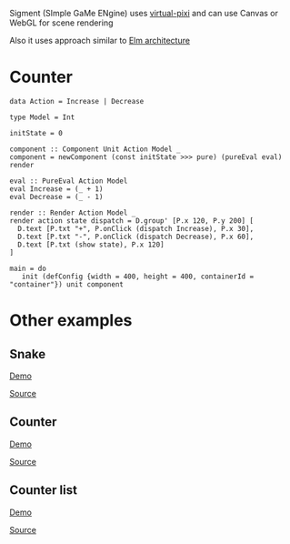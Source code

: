 Sigment (SImple GaMe ENgine) uses [virtual-pixi](https://github.com/ptol/virtual-pixi) and can use Canvas or WebGL for scene rendering

Also it uses approach similar to [Elm architecture](https://github.com/evancz/elm-architecture-tutorial/)

# Counter

```
data Action = Increase | Decrease

type Model = Int

initState = 0

component :: Component Unit Action Model _
component = newComponent (const initState >>> pure) (pureEval eval) render

eval :: PureEval Action Model
eval Increase = (_ + 1)
eval Decrease = (_ - 1)

render :: Render Action Model _
render action state dispatch = D.group' [P.x 120, P.y 200] [
  D.text [P.txt "+", P.onClick (dispatch Increase), P.x 30],
  D.text [P.txt "-", P.onClick (dispatch Decrease), P.x 60],
  D.text [P.txt (show state), P.x 120]
]

main = do
   init (defConfig {width = 400, height = 400, containerId = "container"}) unit component
```

# Other examples

## Snake

[Demo](http://ptol.github.io/purescript-sigment-examples/snake/public.html) 

[Source](https://github.com/ptol/purescript-sigment-examples/tree/master/snake/src)

## Counter

[Demo](http://ptol.github.io/purescript-sigment-examples/counter/public.html) 

[Source](https://github.com/ptol/purescript-sigment-examples/tree/master/counter/src)

## Counter list

[Demo](http://ptol.github.io/purescript-sigment-examples/counter-list/public.html) 

[Source](https://github.com/ptol/purescript-sigment-examples/tree/master/counter-list/src)
